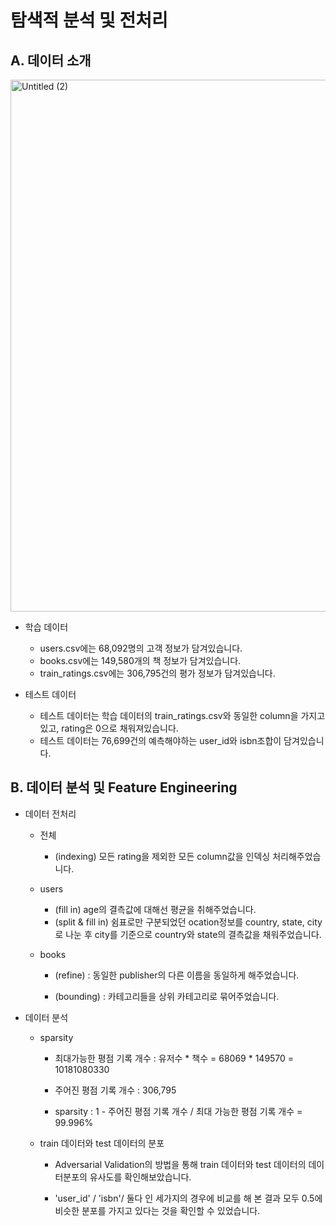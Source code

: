 # 탐색적 분석 및 전처리


## A. 데이터 소개
<img width="851" alt="Untitled (2)" src="https://user-images.githubusercontent.com/79351899/226344839-1d4ade91-4ef5-4947-a4d9-b80979e2e71b.png">

- 학습 데이터
    - users.csv에는 68,092명의 고객 정보가 담겨있습니다.
    - books.csv에는 149,580개의 책 정보가 담겨있습니다.
    - train_ratings.csv에는 306,795건의 평가 정보가 담겨있습니다.

- 테스트 데이터
    - 테스트 데이터는 학습 데이터의 train_ratings.csv와 동일한 column을 가지고 있고, rating은 0으로 채워져있습니다.
    - 테스트 데이터는 76,699건의 예측해야하는 user_id와 isbn조합이 담겨있습니다.

## B. 데이터 분석 및 Feature Engineering

- 데이터 전처리
    - 전체  
        - (indexing) 모든 rating을 제외한 모든 column값을 인덱싱 처리해주었습니다.
        
    - users
        - (fill in) age의 결측값에 대해선 평균을 취해주었습니다.
        - (split & fill in) 쉼표로만 구분되었던 ocation정보를 country, state, city로 나눈 후 city를 기준으로 country와 state의 결측값을 채워주었습니다.
        
    - books
        
        - (refine) : 동일한 publisher의 다른 이름을 동일하게 해주었습니다.
        
        - (bounding) : 카테고리들을 상위 카테고리로 묶어주었습니다.
        
- 데이터 분석
    - sparsity
        
        - 최대가능한 평점 기록 개수 : 유저수 * 책수 = 68069 * 149570 = 10181080330
        
        - 주어진 평점 기록 개수 : 306,795
        
        - sparsity : 1 - 주어진 평점 기록 개수 / 최대 가능한 평점 기록 개수 = 99.996%
        
    - train 데이터와 test 데이터의 분포
        
        - Adversarial Validation의 방법을 통해 train 데이터와 test 데이터의 데이터분포의 유사도를 확인해보았습니다.
        
        - 'user_id' / 'isbn'/ 둘다 인 세가지의 경우에 비교를 해 본 결과 모두 0.5에 비슷한 분포를 가지고 있다는 것을 확인할 수 있었습니다.
